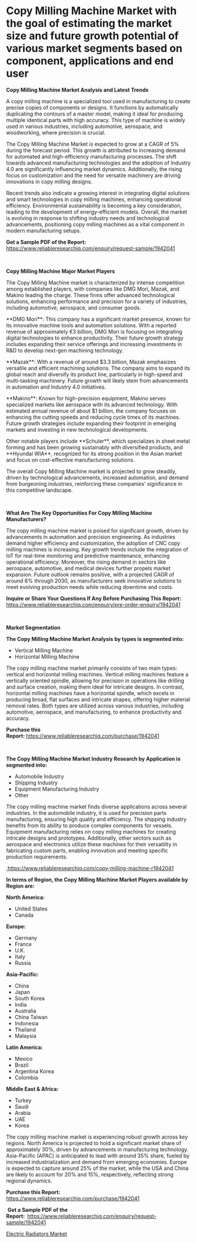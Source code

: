 <p><h1>Copy Milling Machine Market with the goal of estimating the market size and future growth potential of various market segments based on component, applications and end user</h1></p><p><strong>Copy Milling Machine Market Analysis and Latest Trends</strong></p>
<p><p>A copy milling machine is a specialized tool used in manufacturing to create precise copies of components or designs. It functions by automatically duplicating the contours of a master model, making it ideal for producing multiple identical parts with high accuracy. This type of machine is widely used in various industries, including automotive, aerospace, and woodworking, where precision is crucial.</p><p>The Copy Milling Machine Market is expected to grow at a CAGR of 5% during the forecast period. This growth is attributed to increasing demand for automated and high-efficiency manufacturing processes. The shift towards advanced manufacturing technologies and the adoption of Industry 4.0 are significantly influencing market dynamics. Additionally, the rising focus on customization and the need for versatile machinery are driving innovations in copy milling designs. </p><p>Recent trends also indicate a growing interest in integrating digital solutions and smart technologies in copy milling machines, enhancing operational efficiency. Environmental sustainability is becoming a key consideration, leading to the development of energy-efficient models. Overall, the market is evolving in response to shifting industry needs and technological advancements, positioning copy milling machines as a vital component in modern manufacturing setups.</p></p>
<p><strong>Get a Sample PDF of the Report:&nbsp;</strong> <a href="https://www.reliableresearchiq.com/enquiry/request-sample/1942041?utm_campaign=2613&utm_medium=2&utm_source=Github&utm_content=ia&utm_term=20022025&utm_id=copy-milling-machine">https://www.reliableresearchiq.com/enquiry/request-sample/1942041</a></p>
<p>&nbsp;</p>
<p><strong>Copy Milling Machine Major Market Players</strong></p>
<p><p>The Copy Milling Machine market is characterized by intense competition among established players, with companies like DMG Mori, Mazak, and Makino leading the charge. These firms offer advanced technological solutions, enhancing performance and precision for a variety of industries, including automotive, aerospace, and consumer goods.</p><p>**DMG Mori**: This company has a significant market presence, known for its innovative machine tools and automation solutions. With a reported revenue of approximately €3 billion, DMG Mori is focusing on integrating digital technologies to enhance productivity. Their future growth strategy includes expanding their service offerings and increasing investments in R&D to develop next-gen machining technology.</p><p>**Mazak**: With a revenue of around $3.3 billion, Mazak emphasizes versatile and efficient machining solutions. The company aims to expand its global reach and diversify its product line, particularly in high-speed and multi-tasking machinery. Future growth will likely stem from advancements in automation and Industry 4.0 initiatives.</p><p>**Makino**: Known for high-precision equipment, Makino serves specialized markets like aerospace with its advanced technology. With estimated annual revenue of about $1 billion, the company focuses on enhancing the cutting speeds and reducing cycle times of its machines. Future growth strategies include expanding their footprint in emerging markets and investing in new technological developments.</p><p>Other notable players include **Schuler**, which specializes in sheet metal forming and has been growing sustainably with diversified products, and **Hyundai WIA**, recognized for its strong position in the Asian market and focus on cost-effective manufacturing solutions.</p><p>The overall Copy Milling Machine market is projected to grow steadily, driven by technological advancements, increased automation, and demand from burgeoning industries, reinforcing these companies' significance in this competitive landscape.</p></p>
<p>&nbsp;</p>
<p><strong>What Are The Key Opportunities For Copy Milling Machine Manufacturers?</strong></p>
<p><p>The copy milling machine market is poised for significant growth, driven by advancements in automation and precision engineering. As industries demand higher efficiency and customization, the adoption of CNC copy milling machines is increasing. Key growth trends include the integration of IoT for real-time monitoring and predictive maintenance, enhancing operational efficiency. Moreover, the rising demand in sectors like aerospace, automotive, and medical devices further propels market expansion. Future outlook remains positive, with a projected CAGR of around 6% through 2030, as manufacturers seek innovative solutions to meet evolving production needs while reducing downtime and costs.</p></p>
<p><strong>Inquire or Share Your Questions If Any Before Purchasing This Report:</strong> <a href="https://www.reliableresearchiq.com/enquiry/pre-order-enquiry/1942041?utm_campaign=2613&utm_medium=2&utm_source=Github&utm_content=ia&utm_term=20022025&utm_id=copy-milling-machine">https://www.reliableresearchiq.com/enquiry/pre-order-enquiry/1942041</a></p>
<p>&nbsp;</p>
<p><strong>Market Segmentation</strong></p>
<p><strong>The Copy Milling Machine Market Analysis by types is segmented into:</strong></p>
<p><ul><li>Vertical Milling Machine</li><li>Horizontal Milling Machine</li></ul></p>
<p><p>The copy milling machine market primarily consists of two main types: vertical and horizontal milling machines. Vertical milling machines feature a vertically oriented spindle, allowing for precision in operations like drilling and surface creation, making them ideal for intricate designs. In contrast, horizontal milling machines have a horizontal spindle, which excels in producing broad, flat surfaces and intricate shapes, offering higher material removal rates. Both types are utilized across various industries, including automotive, aerospace, and manufacturing, to enhance productivity and accuracy.</p></p>
<p><strong>Purchase this Report:&nbsp;</strong><a href="https://www.reliableresearchiq.com/purchase/1942041?utm_campaign=2613&utm_medium=2&utm_source=Github&utm_content=ia&utm_term=20022025&utm_id=copy-milling-machine">https://www.reliableresearchiq.com/purchase/1942041</a></p>
<p>&nbsp;</p>
<p><strong>The Copy Milling Machine Market Industry Research by Application is segmented into:</strong></p>
<p><ul><li>Automobile Industry</li><li>Shipping Industry</li><li>Equipment Manufacturing Industry</li><li>Other</li></ul></p>
<p><p>The copy milling machine market finds diverse applications across several industries. In the automobile industry, it is used for precision parts manufacturing, ensuring high quality and efficiency. The shipping industry benefits from its ability to produce complex components for vessels. Equipment manufacturing relies on copy milling machines for creating intricate designs and prototypes. Additionally, other sectors such as aerospace and electronics utilize these machines for their versatility in fabricating custom parts, enabling innovation and meeting specific production requirements.</p></p>
<p><a href="https://www.reliableresearchiq.com/copy-milling-machine-r1942041?utm_campaign=2613&utm_medium=2&utm_source=Github&utm_content=ia&utm_term=20022025&utm_id=copy-milling-machine">&nbsp;https://www.reliableresearchiq.com/copy-milling-machine-r1942041</a></p>
<p><strong>In terms of Region, the Copy Milling Machine Market Players available by Region are:</strong></p>
<p>
    <p> <strong> North America: </strong>
        <ul>
            <li>United States</li>
            <li>Canada</li>
        </ul>
        </p> 
    <p> <strong> Europe: </strong>
        <ul>
            <li>Germany</li>
            <li>France</li>
            <li>U.K.</li>
            <li>Italy</li>
            <li>Russia</li>
        </ul>
        </p> 
    <p> <strong> Asia-Pacific: </strong>
        <ul>
            <li>China</li>
            <li>Japan</li>
            <li>South Korea</li>
            <li>India</li>
            <li>Australia</li>
            <li>China Taiwan</li>
            <li>Indonesia</li>
            <li>Thailand</li>
            <li>Malaysia</li>
        </ul>
        </p> 
    <p> <strong> Latin America: </strong>
        <ul>
            <li>Mexico</li>
            <li>Brazil</li>
            <li>Argentina Korea</li>
            <li>Colombia</li>
        </ul>
        </p> 
    <p> <strong> Middle East & Africa: </strong>
        <ul>
            <li>Turkey</li>
            <li>Saudi</li>
            <li>Arabia</li>
            <li>UAE</li>
            <li>Korea</li>
        </ul>
    </p>
    </p>
<p><p>The copy milling machine market is experiencing robust growth across key regions. North America is projected to hold a significant market share of approximately 30%, driven by advancements in manufacturing technology. Asia-Pacific (APAC) is anticipated to lead with around 35% share, fueled by increased industrialization and demand from emerging economies. Europe is expected to capture around 25% of the market, while the USA and China are likely to account for 20% and 15%, respectively, reflecting strong regional dynamics.</p></p>
<p><strong>Purchase this Report: </strong><a href="https://www.reliableresearchiq.com/purchase/1942041?utm_campaign=2613&utm_medium=2&utm_source=Github&utm_content=ia&utm_term=20022025&utm_id=copy-milling-machine">https://www.reliableresearchiq.com/purchase/1942041</a></p>
<p>&nbsp;<strong>Get a Sample PDF of the Report:&nbsp;&nbsp;</strong><a href="https://www.reliableresearchiq.com/enquiry/request-sample/1942041?utm_campaign=2613&utm_medium=2&utm_source=Github&utm_content=ia&utm_term=20022025&utm_id=copy-milling-machine">https://www.reliableresearchiq.com/enquiry/request-sample/1942041</a></p>
<p><strong></strong></p>
<p><p><a href="https://github.com/ajatawlasta/Market-Research-Report-List-1/blob/main/electric-radiators-market.md?utm_campaign=2613&utm_medium=2&utm_source=Github&utm_content=ia&utm_term=20022025&utm_id=copy-milling-machine">Electric Radiators Market</a></p></p>